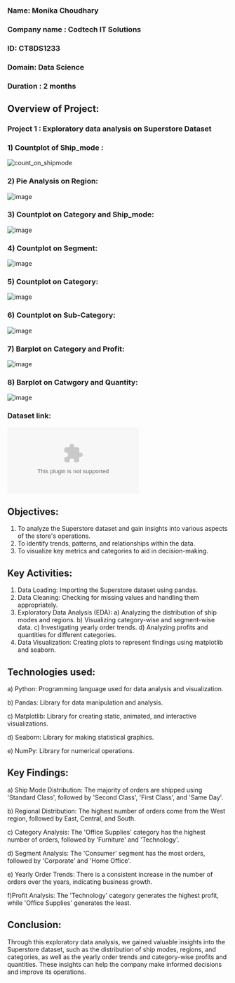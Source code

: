 ### Name: Monika Choudhary
### Company name : Codtech IT Solutions
### ID: CT8DS1233
### Domain: Data Science
### Duration : 2 months

## Overview of Project: 
### Project 1 : Exploratory data analysis on Superstore Dataset
### 1) Countplot of  Ship_mode : 
![count_on_shipmode](https://github.com/user-attachments/assets/8c83731c-952f-4c31-8bce-e6fea9bb680a)
### 2) Pie Analysis on Region:
![image](https://github.com/user-attachments/assets/c5120824-e081-4d4f-9133-ce8acf69003e)
### 3) Countplot on Category and Ship_mode:
![image](https://github.com/user-attachments/assets/b0779de8-8622-41c1-b90c-83dd1b7db7ba)
### 4) Countplot on Segment:
![image](https://github.com/user-attachments/assets/3a6c1beb-5e6a-4317-9ad7-4c417d511a13)
### 5) Countplot on Category:
![image](https://github.com/user-attachments/assets/cb0384fa-0416-4653-96c0-764b393f0ea5)
### 6) Countplot on Sub-Category:
![image](https://github.com/user-attachments/assets/184db64a-37c1-4a8b-bd10-561f1804a686)
### 7) Barplot on Category and Profit:
![image](https://github.com/user-attachments/assets/3dc3e988-5586-4b17-82c9-899068deb6f9)
### 8) Barplot on Catwgory and Quantity:
![image](https://github.com/user-attachments/assets/889cfe47-b7f9-427f-9744-a69dec75daf5)

### Dataset link:
![Superstore.xlsx](https://github.com/monikac24/CODTECH-TASK1/blob/main/superstore.xlsx)

## Objectives:
  1) To analyze the Superstore dataset and gain insights into various aspects of the store's operations.
  2) To identify trends, patterns, and relationships within the data.
  3) To visualize key metrics and categories to aid in decision-making.

## Key Activities:
   1) Data Loading: Importing the Superstore dataset using pandas.
   2) Data Cleaning: Checking for missing values and handling them appropriately.
   3) Exploratory Data Analysis (EDA):
       a) Analyzing the distribution of ship modes and regions.
       b) Visualizing category-wise and segment-wise data.
       c) Investigating yearly order trends.
       d) Analyzing profits and quantities for different categories.
  4) Data Visualization: Creating plots to represent findings using matplotlib and seaborn.

## Technologies used:
   a) Python: Programming language used for data analysis and visualization.
   
   b) Pandas: Library for data manipulation and analysis.
   
   c) Matplotlib: Library for creating static, animated, and interactive visualizations.
   
   d) Seaborn: Library for making statistical graphics.
   
   e) NumPy: Library for numerical operations.
   
## Key Findings:
   a) Ship Mode Distribution: The majority of orders are shipped using 'Standard Class', followed by 'Second Class', 'First Class', and 'Same Day'.
   
   b) Regional Distribution: The highest number of orders come from the West region, followed by East, Central, and South.
   
   c) Category Analysis: The 'Office Supplies' category has the highest number of orders, followed by 'Furniture' and 'Technology'.
   
   d) Segment Analysis: The 'Consumer' segment has the most orders, followed by 'Corporate' and 'Home Office'.
   
   e) Yearly Order Trends: There is a consistent increase in the number of orders over the years, indicating business growth.
   
   f)Profit Analysis: The 'Technology' category generates the highest profit, while 'Office Supplies' generates the least.
   
## Conclusion:
Through this exploratory data analysis, we gained valuable insights into the Superstore dataset, such as the distribution of ship modes, regions, and categories, as well as the yearly order trends and category-wise profits and quantities. These insights can help the company make informed decisions and improve its operations.
